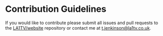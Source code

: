 # Contribution Guidelines

If you would like to contribute please submit all issues and pull requests to the [LA1TV/website](https://github.com/LA1TV/Website) repository or contact me at t.jenkinson@la1tv.co.uk.
